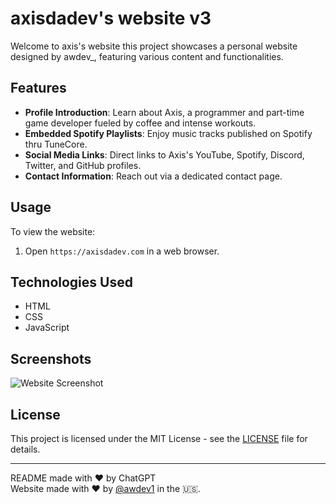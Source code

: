 # axisdadev's website v3

Welcome to axis's website this project showcases a personal website designed by awdev_, featuring various content and functionalities.
## Features

- **Profile Introduction**: Learn about Axis, a programmer and part-time game developer fueled by coffee and intense workouts.
- **Embedded Spotify Playlists**: Enjoy music tracks published on Spotify thru TuneCore.
- **Social Media Links**: Direct links to Axis's YouTube, Spotify, Discord, Twitter, and GitHub profiles.
- **Contact Information**: Reach out via a dedicated contact page.

## Usage

To view the website:
1. Open `https://axisdadev.com` in a web browser.

## Technologies Used

- HTML
- CSS
- JavaScript

## Screenshots

![Website Screenshot](https://github.com/awdev1/axisdadev/assets/165525907/fabf6ffc-f742-4c51-bbfc-e8131bdf9d7d)



## License

This project is licensed under the MIT License - see the [LICENSE](LICENSE) file for details.

---
README made with ❤️ by ChatGPT <br>
Website made with ❤️ by [@awdev1](https://github.com/awdev1) in the 🇺🇸.

